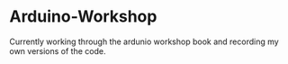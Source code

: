 # Arduino-Workshop
Currently working through the ardunio workshop book and recording my own versions of the code.
